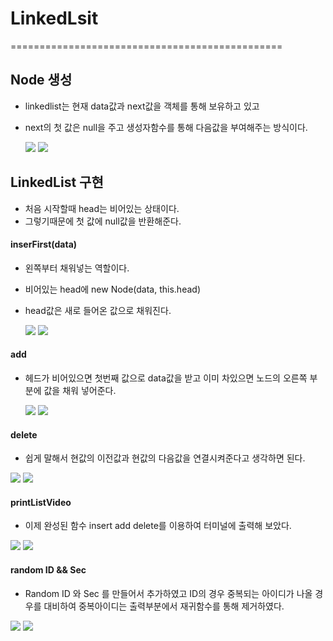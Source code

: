 # LinkedLsit

===============================================

## Node 생성

- linkedlist는 현재 data값과 next값을 객체를 통해 보유하고 있고
- next의 첫 값은 null을 주고 생성자함수를 통해 다음값을 부여해주는 방식이다.

  <img src="https://i.ibb.co/bzq8kFD/node1.jpg">
  <img src="https://i.ibb.co/7XLYwhZ/Node.jpg">

## LinkedList 구현

- 처음 시작할때 head는 비어있는 상태이다.
- 그렇기때문에 첫 값에 null값을 반환해준다.

#### inserFirst(data)

- 왼쪽부터 채워넣는 역할이다.
- 비어있는 head에 new Node(data, this.head)
- head값은 새로 들어온 값으로 채워진다.

  <img src="https://i.ibb.co/tZmvSWm/insert1.jpg">
  <img src="https://i.ibb.co/37v4Q0x/insert.jpg">

#### add

- 헤드가 비어있으면 첫번째 값으로 data값을 받고 이미 차있으면 노드의 오른쪽 부분에 값을 채워 넣어준다.

  <img src="https://i.ibb.co/g9q6Z0X/insertlast.jpg">
  <img src="https://i.ibb.co/fX5cDMf/add.jpg">

#### delete

- 쉽게 말해서 현값의 이전값과 현값의 다음값을 연결시켜준다고 생각하면 된다.

<img src="https://i.ibb.co/xh4kjDY/delete1.jpg">
<img src="https://i.ibb.co/Kzpwpzs/delete.jpg">

#### printListVideo

- 이제 완성된 함수 insert add delete를 이용하여 터미널에 출력해 보았다.

<img src="https://i.ibb.co/Hq3V1Xj/video.jpg">
<img src="https://i.ibb.co/z2N6gGF/result.jpg">

#### random ID && Sec

- Random ID 와 Sec 를 만들어서 추가하였고 ID의 경우 중복되는 아이디가 나올 경우를 대비하여 중복아이디는 출력부분에서 재귀함수를 통해 제거하였다.

<img src="https://i.ibb.co/Hq3V1Xj/video.jpg">
<img src="https://i.ibb.co/G3YscS4/sec.jpg">
